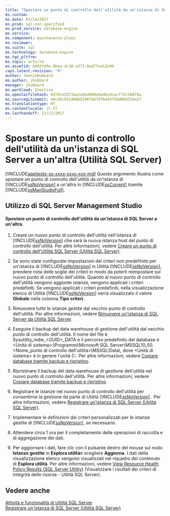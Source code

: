```yaml
---
title: "Spostare un punto di controllo dell'utilità da un'istanza di SQL Server a un'altra (Utilità SQL Server) | Microsoft Docs"
ms.custom: 
ms.date: 03/14/2017
ms.prod: sql-non-specified
ms.prod_service: database-engine
ms.service: 
ms.component: maintenance-plans
ms.reviewer: 
ms.suite: sql
ms.technology: database-engine
ms.tgt_pltfrm: 
ms.topic: article
ms.assetid: b402fd9e-0bea-4c38-a371-6ed7fea12e96
caps.latest.revision: "9"
author: JennieHubbard
ms.author: jhubbard
manager: jhubbard
ms.workload: Inactive
ms.openlocfilehash: 0d79ce2573aa1a9a4400a9e46cdcacf73c388f8a
ms.sourcegitcommit: 44cd5c651488b5296fb679f6d43f50d068339a27
ms.translationtype: HT
ms.contentlocale: it-IT
ms.lasthandoff: 11/17/2017
---
```

# <a name="move-a-ucp-from-one-instance-of-sql-server-to-another-sql-server-utility"></a>Spostare un punto di controllo dell'utilità da un'istanza di SQL Server a un'altra (Utilità SQL Server)
[!INCLUDE[appliesto-ss-xxxx-xxxx-xxx-md](../../includes/appliesto-ss-xxxx-xxxx-xxx-md.md)] Questo argomento illustra come spostare un punto di controllo dell'utilità da un'istanza di [!INCLUDE[ssNoVersion](../../includes/ssnoversion-md.md)] a un'altra in [!INCLUDE[ssCurrent](../../includes/sscurrent-md.md)] tramite [!INCLUDE[ssManStudioFull](../../includes/ssmanstudiofull-md.md)].  
  
##  <a name="SSMSProcedure"></a> Utilizzo di SQL Server Management Studio  
  
#### <a name="move-a-ucp-from-one-instance-of-sql-server-to-another"></a>Spostare un punto di controllo dell'utilità da un'istanza di SQL Server a un'altra.  
  
1.  Creare un nuovo punto di controllo dell'utilità nell'istanza di [!INCLUDE[ssNoVersion](../../includes/ssnoversion-md.md)] che sarà la nuova istanza host del punto di controllo dell'utilità. Per altre informazioni, vedere [Creare un punto di controllo dell'Utilità SQL Server &#40;Utilità SQL Server&#41;](../../relational-databases/manage/create-a-sql-server-utility-control-point-sql-server-utility.md).  
  
2.  Se sono state configurate impostazioni dei criteri non predefinite per un'istanza di [!INCLUDE[ssNoVersion](../../includes/ssnoversion-md.md)] in Utilità [!INCLUDE[ssNoVersion](../../includes/ssnoversion-md.md)], prendere nota delle soglie dei criteri in modo da poterli reimpostare sul nuovo punto di controllo dell'utilità. Quando al nuovo punto di controllo dell'utilità vengono aggiunte istanze, vengono applicati i criteri predefiniti. Se vengono applicati i criteri predefiniti, nella visualizzazione elenco di Utilità [!INCLUDE[ssNoVersion](../../includes/ssnoversion-md.md)] verrà visualizzato il valore **Globale** nella colonna **Tipo criteri** .  
  
3.  Rimuovere tutte le istanze gestite dal vecchio punto di controllo dell'utilità. Per altre informazioni, vedere [Rimuovere un'istanza di SQL Server da Utilità SQL Server](../../relational-databases/manage/remove-an-instance-of-sql-server-from-the-sql-server-utility.md).  
  
4.  Eseguire il backup del data warehouse di gestione dell'utilità dal vecchio punto di controllo dell'utilità. Il nome del file è Sysutility_mdw_\<GUID>_DATA e il percorso predefinito del database è \<Unità di sistema>:\Programmi\Microsoft SQL Server\MSSQL10_50.<Nome_punto di controllo dell'utilità>\MSSQL\Data\\, dove \<Unità di sistema> è in genere l'unità C:\. Per altre informazioni, vedere [Copiare database tramite backup e ripristino](../../relational-databases/databases/copy-databases-with-backup-and-restore.md).  
  
5.  Ripristinare il backup del data warehouse di gestione dell'utilità nel nuovo punto di controllo dell'utilità. Per altre informazioni, vedere [Copiare database tramite backup e ripristino](../../relational-databases/databases/copy-databases-with-backup-and-restore.md).  
  
6.  Registrare le istanze nel nuovo punto di controllo dell'utilità per consentirne la gestione da parte di Utilità [!INCLUDE[ssNoVersion](../../includes/ssnoversion-md.md)] . Per altre informazioni, vedere [Registrare un'istanza di SQL Server &#40;Utilità SQL Server&#41;](../../relational-databases/manage/enroll-an-instance-of-sql-server-sql-server-utility.md).  
  
7.  Implementare le definizioni dei criteri personalizzati per le istanze gestite di [!INCLUDE[ssNoVersion](../../includes/ssnoversion-md.md)], se necessario.  
  
8.  Attendere circa 1 ora per il completamento delle operazioni di raccolta e di aggregazione dei dati.  
  
9. Per aggiornare i dati, fare clic con il pulsante destro del mouse sul nodo **Istanze gestite** in **Esplora utilità**e scegliere **Aggiorna**. I dati della visualizzazione elenco vengono visualizzati nel riquadro del contenuto di **Esplora utilità**. Per altre informazioni, vedere [View Resource Health Policy Results &#40;SQL Server Utility&#41;](../../relational-databases/manage/view-resource-health-policy-results-sql-server-utility.md) (Visualizzare i risultati dei criteri di integrità delle risorse - Utilità SQL Server).  
  
## <a name="see-also"></a>Vedere anche  
 [Attività e funzionalità di Utilità SQL Server](../../relational-databases/manage/sql-server-utility-features-and-tasks.md)   
 [Registrare un'istanza di SQL Server &#40;Utilità SQL Server&#41;](../../relational-databases/manage/enroll-an-instance-of-sql-server-sql-server-utility.md)  
  
  
